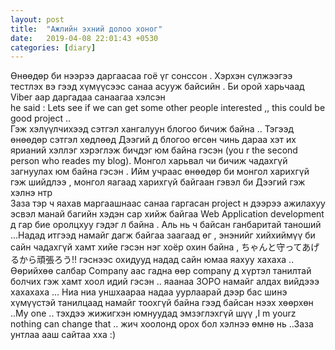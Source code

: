 ```yaml
---
layout: post
title:  "Ажлийн эхний долоо хоног"
date:   2019-04-08 22:01:43 +0530
categories: [diary]
---
```

Өнөөдөр би нээрээ даргаасаа гоё үг сонссон . Хэрхэн сүлжээгээ тестлэх вэ гээд хүмүүсээс санаа асууж байсийн . Би орой харьчаад Viber аар даргадаа санаагаа хэлсэн 
<br> he said : Lets see if we can get some other people interested ,, this could be good project .. 
<br> Гэж хэлүүлчихээд сэтгэл хангалуун блогоо бичиж байна .. Тэгээд өнөөдөр сэтгэл хөдлөөд Дээгий д блогоо өгсөн чинь дараа хэт их ярианий хэллэг хэрэглэж бичдэг юм байна гэсэн (you r the second person who reades my blog). Монгол харьвал чи бичиж чадахгүй загнуулах юм байна гэсэн . Ийм учраас өнөөдөр би монгол харихгүй гэж шийдлээ , монгол яагаад харихгүй байгаан гэвэл би Дээгий гэж хэлнэ нтр <br>Заза тэр ч яахав маргаашнаас санаа гаргасан project н дээрээ ажилахуу эсвэл манай багийн хэдэн сар хийж байгаа Web Application development д гар бие оролцхуу гэдэг л байна . Аль нь ч байсан ганбаритай таноший ...Надад итгээд намайг дагж байгаа заагаад өг , энэнийг хийхиймүү би сайн чадахгүй хамт хийе гэсэн нэг хоёр охин байна , ちゃんと守ってあげるから頑張ろう!! гэснээс охидууд надад сайн юмаа яахуу хахаха .. Өөрийхөө салбар Company аас гадна өөр company д хүртэл танилтай болчих гэж хамт хоол идий гэсэн .. яаанаа ЗОРО намайг алдах вийдэээ хахахаха ... Ниа ниа уншхаараа надаа уурлаарай дээр бас шинэ хүмүүстэй танилцаад намайг тоохгүй байна гээд байсан нээх хөөрхөн ..My one .. тэхдээ жижигхэн юмнуудад эмзэглэхгүй шүү ,I m yourz nothing can change that .. жич хоолонд орох бол хэлнээ өмнө нь ..Заза унтлаа ааш сайтаа хха :)